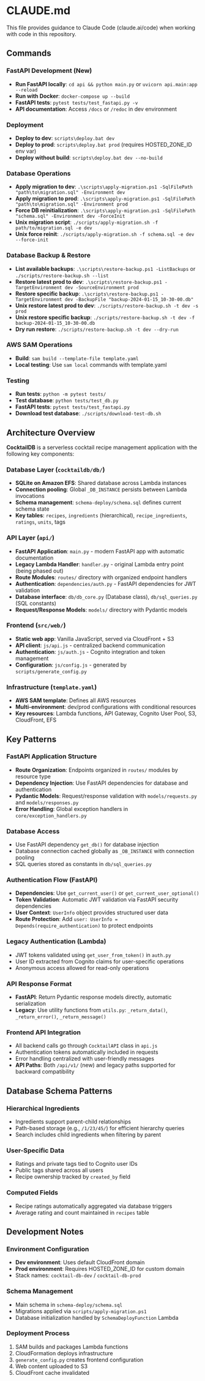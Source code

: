 # CLAUDE.md

This file provides guidance to Claude Code (claude.ai/code) when working with code in this repository.

## Commands

### FastAPI Development (New)
- **Run FastAPI locally**: `cd api && python main.py` or `uvicorn api.main:app --reload`
- **Run with Docker**: `docker-compose up --build`
- **FastAPI tests**: `pytest tests/test_fastapi.py -v`
- **API documentation**: Access `/docs` or `/redoc` in dev environment

### Deployment
- **Deploy to dev**: `scripts\deploy.bat dev` 
- **Deploy to prod**: `scripts\deploy.bat prod` (requires HOSTED_ZONE_ID env var)
- **Deploy without build**: `scripts\deploy.bat dev --no-build`

### Database Operations  
- **Apply migration to dev**: `.\scripts\apply-migration.ps1 -SqlFilePath "path\to\migration.sql" -Environment dev`
- **Apply migration to prod**: `.\scripts\apply-migration.ps1 -SqlFilePath "path\to\migration.sql" -Environment prod`
- **Force DB reinitialization**: `.\scripts\apply-migration.ps1 -SqlFilePath "schema.sql" -Environment dev -ForceInit`
- **Unix migration script**: `./scripts/apply-migration.sh -f path/to/migration.sql -e dev`
- **Unix force reinit**: `./scripts/apply-migration.sh -f schema.sql -e dev --force-init`

### Database Backup & Restore
- **List available backups**: `.\scripts\restore-backup.ps1 -ListBackups` or `./scripts/restore-backup.sh --list`
- **Restore latest prod to dev**: `.\scripts\restore-backup.ps1 -TargetEnvironment dev -SourceEnvironment prod`
- **Restore specific backup**: `.\scripts\restore-backup.ps1 -TargetEnvironment dev -BackupFile "backup-2024-01-15_10-30-00.db"`
- **Unix restore latest prod to dev**: `./scripts/restore-backup.sh -t dev -s prod`
- **Unix restore specific backup**: `./scripts/restore-backup.sh -t dev -f backup-2024-01-15_10-30-00.db`
- **Dry run restore**: `./scripts/restore-backup.sh -t dev --dry-run`

### AWS SAM Operations
- **Build**: `sam build --template-file template.yaml`
- **Local testing**: Use `sam local` commands with template.yaml

### Testing
- **Run tests**: `python -m pytest tests/` 
- **Test database**: `python tests/test_db.py`
- **FastAPI tests**: `pytest tests/test_fastapi.py`
- **Download test database**: `./scripts/download-test-db.sh`

## Architecture Overview

**CocktailDB** is a serverless cocktail recipe management application with the following key components:

### Database Layer (`cocktaildb/db/`)
- **SQLite on Amazon EFS**: Shared database across Lambda instances
- **Connection pooling**: Global `_DB_INSTANCE` persists between Lambda invocations
- **Schema management**: `schema-deploy/schema.sql` defines current schema state
- **Key tables**: `recipes`, `ingredients` (hierarchical), `recipe_ingredients`, `ratings`, `units`, tags

### API Layer (`api/`)
- **FastAPI Application**: `main.py` - modern FastAPI app with automatic documentation
- **Legacy Lambda Handler**: `handler.py` - original Lambda entry point (being phased out)
- **Route Modules**: `routes/` directory with organized endpoint handlers
- **Authentication**: `dependencies/auth.py` - FastAPI dependencies for JWT validation
- **Database interface**: `db/db_core.py` (Database class), `db/sql_queries.py` (SQL constants)
- **Request/Response Models**: `models/` directory with Pydantic models

### Frontend (`src/web/`)
- **Static web app**: Vanilla JavaScript, served via CloudFront + S3
- **API client**: `js/api.js` - centralized backend communication  
- **Authentication**: `js/auth.js` - Cognito integration and token management
- **Configuration**: `js/config.js` - generated by `scripts/generate_config.py`

### Infrastructure (`template.yaml`)
- **AWS SAM template**: Defines all AWS resources
- **Multi-environment**: dev/prod configurations with conditional resources
- **Key resources**: Lambda functions, API Gateway, Cognito User Pool, S3, CloudFront, EFS

## Key Patterns

### FastAPI Application Structure
- **Route Organization**: Endpoints organized in `routes/` modules by resource type
- **Dependency Injection**: Use FastAPI dependencies for database and authentication
- **Pydantic Models**: Request/response validation with `models/requests.py` and `models/responses.py`
- **Error Handling**: Global exception handlers in `core/exception_handlers.py`

### Database Access
- Use FastAPI dependency `get_db()` for database injection
- Database connection cached globally as `_DB_INSTANCE` with connection pooling
- SQL queries stored as constants in `db/sql_queries.py`

### Authentication Flow (FastAPI)
- **Dependencies**: Use `get_current_user()` or `get_current_user_optional()` 
- **Token Validation**: Automatic JWT validation via FastAPI security dependencies
- **User Context**: `UserInfo` object provides structured user data
- **Route Protection**: Add `user: UserInfo = Depends(require_authentication)` to protect endpoints

### Legacy Authentication (Lambda)
- JWT tokens validated using `get_user_from_token()` in `auth.py`
- User ID extracted from Cognito claims for user-specific operations
- Anonymous access allowed for read-only operations

### API Response Format
- **FastAPI**: Return Pydantic response models directly, automatic serialization
- **Legacy**: Use utility functions from `utils.py`: `_return_data()`, `_return_error()`, `_return_message()`

### Frontend API Integration  
- All backend calls go through `CocktailAPI` class in `api.js`
- Authentication tokens automatically included in requests
- Error handling centralized with user-friendly messages
- **API Paths**: Both `/api/v1/` (new) and legacy paths supported for backward compatibility

## Database Schema Patterns

### Hierarchical Ingredients
- Ingredients support parent-child relationships
- Path-based storage (e.g., `/1/23/45/`) for efficient hierarchy queries
- Search includes child ingredients when filtering by parent

### User-Specific Data
- Ratings and private tags tied to Cognito user IDs
- Public tags shared across all users
- Recipe ownership tracked by `created_by` field

### Computed Fields
- Recipe ratings automatically aggregated via database triggers
- Average rating and count maintained in `recipes` table

## Development Notes

### Environment Configuration
- **Dev environment**: Uses default CloudFront domain
- **Prod environment**: Requires HOSTED_ZONE_ID for custom domain
- Stack names: `cocktail-db-dev` / `cocktail-db-prod`

### Schema Management
- Main schema in `schema-deploy/schema.sql`
- Migrations applied via `scripts/apply-migration.ps1` 
- Database initialization handled by `SchemaDeployFunction` Lambda

### Deployment Process
1. SAM builds and packages Lambda functions
2. CloudFormation deploys infrastructure
3. `generate_config.py` creates frontend configuration
4. Web content uploaded to S3
5. CloudFront cache invalidated
